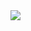 

<picture>
  <source
    srcset="https://github-readme-stats.vercel.app/api?username=DanielM047&show_icons=true&theme=color=00000000"
    media="(prefers-color-scheme: color=00000000)"
  />
  <source
    srcset="https://github-readme-stats.vercel.app/api?username=DanielM047&show_icons=true"
    media="(prefers-color-scheme: dark), (prefers-color-scheme: no-preference)"
  />
  <img src="https://github-readme-stats.vercel.app/api?username=DanielM047&show_icons=true" />
</picture>
